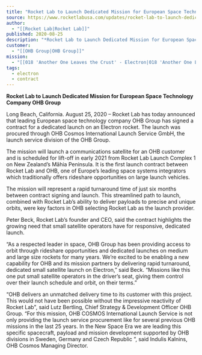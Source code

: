 ```yaml
---
title: "Rocket Lab to Launch Dedicated Mission for European Space Technology Company OHB Group "
source: https://www.rocketlabusa.com/updates/rocket-lab-to-launch-dedicated-mission-for-european-space-technology-company-ohb-group/
author:
  - "[[Rocket Lab|Rocket Lab]]"
published: 2020-08-25
description: "*Rocket Lab to Launch Dedicated Mission for European Space Technology Company OHB Group*"
customer:
  - "[[OHB Group|OHB Group]]"
mission:
  - "[[018 'Another One Leaves the Crust' - Electron|018 'Another One Leaves the Crust' - Electron]]"
tags:
  - electron
  - contract
---
```

**Rocket Lab to Launch Dedicated Mission for European Space Technology Company OHB Group**

Long Beach, California. August 25, 2020 – Rocket Lab has today announced that leading European space technology company OHB Group has signed a contract for a dedicated launch on an Electron rocket. The launch was procured through OHB Cosmos International Launch Service GmbH, the launch service division of the OHB Group.

The mission will launch a communications satellite for an OHB customer and is scheduled for lift-off in early 2021 from Rocket Lab Launch Complex 1 on New Zealand’s Māhia Peninsula. It is the first launch contract between Rocket Lab and OHB, one of Europe’s leading space systems integrators which traditionally offers rideshare opportunities on large launch vehicles.

The mission will represent a rapid turnaround time of just six months between contract signing and launch. This streamlined path to launch, combined with Rocket Lab’s ability to deliver payloads to precise and unique orbits, were key factors in OHB selecting Rocket Lab as the launch provider.

Peter Beck, Rocket Lab’s founder and CEO, said the contract highlights the growing need that small satellite operators have for responsive, dedicated launch.

“As a respected leader in space, OHB Group has been providing access to orbit through rideshare opportunities and dedicated launches on medium and large size rockets for many years. We’re excited to be enabling a new capability for OHB and its mission partners by delivering rapid turnaround, dedicated small satellite launch on Electron,” said Beck. “Missions like this one put small satellite operators in the driver’s seat, giving them control over their launch schedule and orbit, on their terms.”

“OHB delivers an unmatched delivery time to its customer with this project. This would not have been possible without the impressive reactivity of Rocket Lab", said Lutz Bertling, Chief Strategy & Development Officer OHB Group. “For this mission, OHB COSMOS International Launch Service is not only providing the launch service procurement like for several previous OHB missions in the last 25 years. In the New Space Era we are leading this specific spacecraft, payload and mission development supported by OHB divisions in Sweden, Germany and Czech Republic ”, said Indulis Kalnins,  OHB Cosmos Managing Director.